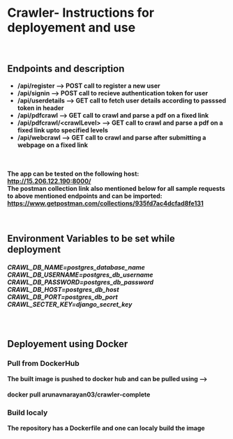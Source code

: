 <h1>Crawler- Instructions for deployement and use</h1><br>
<p>
    <span> <h2>Endpoints and description</h2><b></span>
    <table>
    <ul>
        <li>/api/register --> POST call to register a new user</li>
        <li>/api/signin -->  POST call to recieve authentication token for user</li>
        <li>/api/userdetails --> GET call to fetch user details according to passsed token in header</li>
        <li>/api/pdfcrawl --> GET call to crawl and parse a pdf on a fixed link</li>
        <li>/api/pdfcrawl/&#60;crawlLevel&#62; --> GET call to crawl and parse a pdf on a fixed link upto specified  levels</li>
        <li>/api/webcrawl --> GET call to crawl and parse after submitting a webpage on a fixed link</li>
    </ul>
    </table>
    <span>
    </br>The app can be tested on the following host: </br>
    <a href= http://15.206.122.190:8000/ > http://15.206.122.190:8000/</a>
    </span>
    <span>
    </br>The postman collection link also mentioned below for all sample requests to above mentioned endpoints and can be imported: </br>
    <a href= https://www.getpostman.com/collections/935fd7ac4dcfad8fe131 >https://www.getpostman.com/collections/935fd7ac4dcfad8fe131</a>
    </span>

</p></br>
<p>
    <span> <h2>Environment Variables to be set while deployment</h2><b></span>
    <h5>CRAWL_DB_NAME=postgres_database_name</br>
    CRAWL_DB_USERNAME=postgres_db_username</br>
    CRAWL_DB_PASSWORD=postgres_db_password</br>
    CRAWL_DB_HOST=postgres_db_host</br>
    CRAWL_DB_PORT=postgres_db_port</br>
    CRAWL_SECTER_KEY=django_secret_key</br><h5>
</p></br>


<p>
    <span> <h2>Deployement using Docker</h2><b></span>
    <p>
    <span> <h3>Pull from DockerHub</h3><b></span>
    <p>The built image is pushed to docker hub and can be pulled using --> </br><h4> docker pull arunavnarayan03/crawler-complete</h4></p>
    </p>
    <span> <h3>Build localy</h3><b></span>
    <p>The repository has a Dockerfile and one can localy build the image</p></br>
    </p>
</p></br>



